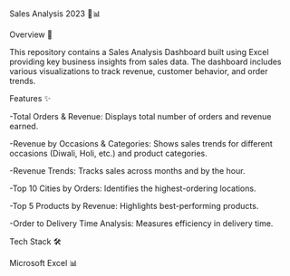 Sales Analysis 2023 🚀📊

Overview 📝

This repository contains a Sales Analysis Dashboard built using Excel providing key business insights from sales data. The dashboard includes various visualizations to track revenue, customer behavior, and order trends.

Features ✨

-Total Orders & Revenue: Displays total number of orders and revenue earned.

-Revenue by Occasions & Categories: Shows sales trends for different occasions (Diwali, Holi, etc.) and product categories.

-Revenue Trends: Tracks sales across months and by the hour.

-Top 10 Cities by Orders: Identifies the highest-ordering locations.

-Top 5 Products by Revenue: Highlights best-performing products.

-Order to Delivery Time Analysis: Measures efficiency in delivery time.

Tech Stack 🛠️

Microsoft Excel 📊
